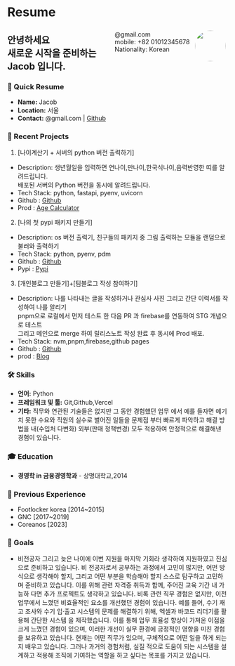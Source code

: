 # Resume


<img style="float:right;border-radius:50%;width:70px;padding:6px" src="/images/doh.webp" />

<span style="float:right;padding:6px"> 
  @gmail.com <br> mobile: +82 01012345678 <br> Nationality: Korean 
</span>

## 안녕하세요<br> 새로운 시작을 준비하는 Jacob 입니다.

### 📄 Quick Resume

- **Name:** Jacob
- **Location:** 서울
- **Contact:** @gmail.com  | [Github](https://github.com/Jacob-53)

### 🌟 Recent Projects

1. [나이계산기 + 서버의 python 버전 출력하기]
 - Description: 생년월일을 입력하면 연나이,만나이,한국식나이,음력반영한 띠를 알려드립니다.<br> 배포된 서버의 Python 버전을 동시에 알려드립니다.
 - Tech Stack: python, fastapi, pyenv, uvicorn 
 - Github : [Github](https://github.com/Jacob-53/nextjs-fastapi-starter)
 - Prod : [Age Calculator](https://acalc.jacob53.shop/)

2. [나의 첫 pypi 패키지 만들기]
 - Description: os 버전 출력기, 친구들의 패키지 중 그림 출력하는 모듈을 랜덤으로 불러와 출력하기
 - Tech Stack: python, pyenv, pdm
 - Github : [Github](https://github.com/Jacob-53/jacob-os-version-check)
 - Pypi : [Pypi](https://pypi.org/project/jacob-os-version-check/)

3. [개인블로그 만들기]+[팀블로그 작성 참여하기]
 - Description: 나를 나타내는 글을 작성하거나 관심사 사진 그리고 간단 이력서를 작성하여 나를 알리기 <br> pnpm으로 로컬에서 먼저 테스트 한 다음  PR 과 firebase를 연동하여 STG 개념으로 테스트 <br> 그리고 메인으로 merge 하여 릴리스노트 작성 완료 후 동시에 Prod 배포. 
 - Tech Stack: nvm,pnpm,firebase,github pages
 - Github : [Github](https://github.com/Jacob-53/jacob-53.github.io)
 - prod : [Blog](https://blog.jacob53.shop/)

### 🛠️ Skills

- **언어:** Python
- **프레임워크 및 툴:** Git,Github,Vercel
- **기타:** 직무와 연관된 기술들은 없지만 그 동안 경험했던 업무 에서 예를 들자면 예기치 못한 수요와 직원의 실수로 벌어진 일들을 문제점 부터 빠르게 파악하고 해결 방법을 내(수입처 다변화) 외부(판매 정책변경) 모두 적용하여 안정적으로 해결해낸 경험이 있습니다. 

### 🎓 Education
- **경영학 in 금융경영학과** - 상명대학교,2014

### 🏢 Previous Experience
- Footlocker korea [2014~2015]
- GNC [2017~2019]
- Coreanos [2023]

### 🎯 Goals
- 비전공자 그리고 늦은 나이에 이번 지원을 마지막 기회라 생각하여 지원하였고 진심으로 준비하고 있습니다. 비
전공자로서 공부하는 과정에서 고민이 많지만, 어떤 방식으로 생각해야 할지, 그리고 어떤 부분을 학습해야 할지
스스로 탐구하고 고민하며 준비하고 있습니다. 이를 위해 관련 자격증 취득과 함께, 주어진 교육 기간 내 가능하
다면 추가 프로젝트도 생각하고 있습니다.
비록 관련 직무 경험은 없지만, 이전 업무에서 느꼈던 비효율적인 요소를 개선했던 경험이 있습니다. 예를 들어,
수기 재고 조사와 수기 입·출고 시스템의 문제를 해결하기 위해, 엑셀과 바코드 리더기를 활용해 간단한 시스템
을 제작했습니다. 이를 통해 업무 효율성 향상이 가져온 이점을 크게 느꼈던 경험이 있으며, 이러한 개선이 실무
환경에 긍정적인 영향을 미친 경험을 보유하고 있습니다.
현재는 어떤 직무가 있으며, 구체적으로 어떤 일을 하게 되는지 배우고 있습니다. 그러나 과거의 경험처럼, 실질
적으로 도움이 되는 시스템을 설계하고 적용해 조직에 기여하는 역할을 하고 싶다는 목표를 가지고 있습니다.


